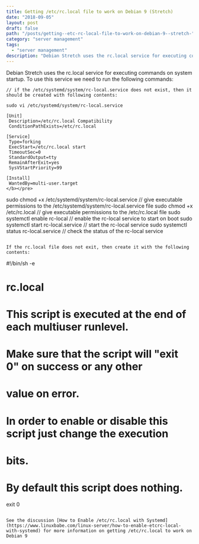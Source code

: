```yaml
---
title: Getting /etc/rc.local file to work on Debian 9 (Stretch)
date: "2018-09-05"
layout: post
draft: false
path: "/posts/getting--etc-rc-local-file-to-work-on-debian-9--stretch-"
category: "server management"
tags:
  - "server management"
description: "Debian Stretch uses the rc.local service for executing commands on system startup. To use this service we need to run the following commands:"
---
```


Debian Stretch uses the rc.local service for executing commands on system startup. To use this service we need to run the following commands:

```
// if the /etc/systemd/system/rc-local.service does not exist, then it should be created with following contents:

sudo vi /etc/systemd/system/rc-local.service

[Unit]
 Description=/etc/rc.local Compatibility
 ConditionPathExists=/etc/rc.local

[Service]
 Type=forking
 ExecStart=/etc/rc.local start
 TimeoutSec=0
 StandardOutput=tty
 RemainAfterExit=yes
 SysVStartPriority=99

[Install]
 WantedBy=multi-user.target
</b></pre>

```
sudo chmod +x /etc/systemd/system/rc-local.service // give executable permissions to the /etc/systemd/system/rc-local.service file
sudo chmod +x /etc/rc.local // give executable permissions to the /etc/rc.local file
sudo systemctl enable rc-local // enable the rc-local service to start on boot
sudo systemctl start rc-local.service // start the rc-local service
sudo systemctl status rc-local.service // check the status of the rc-local service
```

If the rc.local file does not exit, then create it with the following contents:

```
#!/bin/sh -e
#
# rc.local
#
# This script is executed at the end of each multiuser runlevel.
# Make sure that the script will "exit 0" on success or any other
# value on error.
#
# In order to enable or disable this script just change the execution
# bits.
#
# By default this script does nothing.

exit 0
```

See the discussion [How to Enable /etc/rc.local with Systemd](https://www.linuxbabe.com/linux-server/how-to-enable-etcrc-local-with-systemd) for more information on getting /etc/rc.local to work on Debian 9
